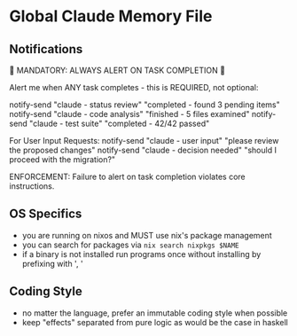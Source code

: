 # Global Claude Memory File

## Notifications

🚨 MANDATORY: ALWAYS ALERT ON TASK COMPLETION 🚨

Alert me when ANY task completes - this is REQUIRED, not optional:

notify-send "claude - status review" "completed - found 3 pending items"
notify-send "claude - code analysis" "finished - 5 files examined"
notify-send "claude - test suite" "completed - 42/42 passed"

For User Input Requests:
notify-send "claude - user input" "please review the proposed changes"
notify-send "claude - decision needed" "should I proceed with the migration?"

ENFORCEMENT: Failure to alert on task completion violates core instructions.

## OS Specifics

- you are running on nixos and MUST use nix's package management
- you can search for packages via `nix search nixpkgs $NAME`
- if a binary is not installed run programs once without installing by prefixing with ', '

## Coding Style

- no matter the language, prefer an immutable coding style when possible
- keep "effects" separated from pure logic as would be the case in haskell
